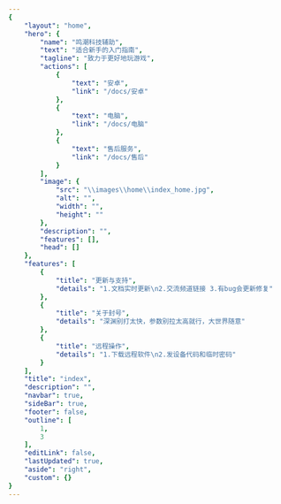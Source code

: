 ```yaml
---
{
    "layout": "home",
    "hero": {
        "name": "鸣潮科技辅助",
        "text": "适合新手的入门指南",
        "tagline": "致力于更好地玩游戏",
        "actions": [
            {
                "text": "安卓",
                "link": "/docs/安卓"
            },
            {
                "text": "电脑",
                "link": "/docs/电脑"
            },
            {
                "text": "售后服务",
                "link": "/docs/售后"
            }
        ],
        "image": {
            "src": "\\images\\home\\index_home.jpg",
            "alt": "",
            "width": "",
            "height": ""
        },
        "description": "",
        "features": [],
        "head": []
    },
    "features": [
        {
            "title": "更新与支持",
            "details": "1.文档实时更新\n2.交流频道链接 3.有bug会更新修复"
        },
        {
            "title": "关于封号",
            "details": "深渊别打太快，参数别拉太高就行，大世界随意"
        },
        {
            "title": "远程操作",
            "details": "1.下载远程软件\n2.发设备代码和临时密码"
        }
    ],
    "title": "index",
    "description": "",
    "navbar": true,
    "sideBar": true,
    "footer": false,
    "outline": [
        1,
        3
    ],
    "editLink": false,
    "lastUpdated": true,
    "aside": "right",
    "custom": {}
}
---
```



